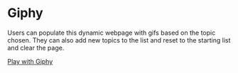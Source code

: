 # Giphy

Users can populate this dynamic webpage with gifs based on the topic chosen. They can also add new topics to the list and reset to the starting list and clear the page.

[Play with Giphy](https://plsenh.github.io/Giphy/)
